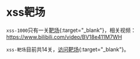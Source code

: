 # xss靶场

`xss-1000`只有一关[靶场](https://hokokh.github.io/xss/xss-1000/){:target="_blank"}，相关视频：https://www.bilibili.com/video/BV18e411M7WH

`xss-靶场`目前共14关，[访问靶场](https://hokokh.github.io/xss/xss-靶场/){:target="_blank"}。


